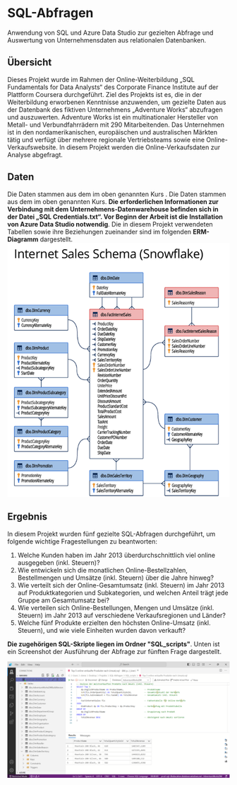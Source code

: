 # SQL-Abfragen
Anwendung von SQL und Azure Data Studio zur gezielten Abfrage und Auswertung von Unternehmensdaten aus relationalen Datenbanken.
## Übersicht
Dieses Projekt wurde im Rahmen der Online-Weiterbildung „SQL Fundamentals for Data Analysts“ des Corporate Finance Institute auf der Plattform Coursera durchgeführt. Ziel des Projekts ist es, die in der Weiterbildung erworbenen Kenntnisse anzuwenden, um gezielte Daten aus der Datenbank des fiktiven Unternehmens „Adventure Works“ abzufragen und auszuwerten. Adventure Works ist ein multinationaler Hersteller von Metall- und Verbundfahrrädern mit 290 Mitarbeitenden. Das Unternehmen ist in den nordamerikanischen, europäischen und australischen Märkten tätig und verfügt über mehrere regionale Vertriebsteams sowie eine Online-Verkaufswebsite. In diesem Projekt werden die Online-Verkaufsdaten zur Analyse abgefragt.
## Daten 
Die Daten stammen aus dem im oben genannten Kurs . Die Daten stammen aus dem im oben genannten Kurs. **Die erforderlichen Informationen zur Verbindung mit dem Unternehmens-Datenwarehouse befinden sich in der Datei „SQL Credentials.txt“. Vor Beginn der Arbeit ist die Installation von Azure Data Studio notwendig**. Die in diesem Projekt verwendeten Tabellen sowie ihre Beziehungen zueinander sind im folgenden **ERM-Diagramm** dargestellt. 
![alt text](ERM.png)
## Ergebnis
In diesem Projekt wurden fünf gezielte SQL-Abfragen durchgeführt, um folgende wichtige Fragestellungen zu beantworten:
1. Welche Kunden haben im Jahr 2013 überdurchschnittlich viel online ausgegeben (inkl. Steuern)? 
2. Wie entwickeln sich die monatlichen Online-Bestellzahlen, Bestellmengen und Umsätze (inkl. Steuern) über die Jahre hinweg? 
3. Wie verteilt sich der Online-Gesamtumsatz (inkl. Steuern) im Jahr 2013 auf Produktkategorien und Subkategorien, und welchen Anteil trägt jede Gruppe am Gesamtumsatz bei? 
4. Wie verteilen sich Online-Bestellungen, Mengen und Umsätze (inkl. Steuern) im Jahr 2013 auf verschiedene Verkaufsregionen und Länder?  
5. Welche fünf Produkte erzielten den höchsten Online-Umsatz (inkl. Steuern), und wie viele Einheiten wurden davon verkauft?

**Die zugehörigen SQL-Skripte liegen im Ordner "SQL_scripts"**. Unten ist ein Screenshot der Ausführung der Abfrage zur fünften Frage dargestellt.

![alt text](image-1.png)



